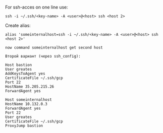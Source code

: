 For ssh-acces on one line use:

	ssh -i ~/.ssh/<key-name> -A <user>@<host> ssh <host 2>

Create alias:

	alias 'someinternalhost=ssh -i ~/.ssh/<key-name> -A <user>@<host> ssh <host 2>'

	now command someinternalhost get second host

	Второй вариант (через ssh_config):

	Host bastion
	User greates
	AddKeysToAgent yes
	CertificateFile ~/.ssh/gcp
	Port 22
	HostName 35.205.215.26
	ForwardAgent yes

	Host someinternalhost
	HostName 10.132.0.3
	ForwardAgent yes
	Port 22
	User greates
	CertificateFile ~/.ssh/gcp
	ProxyJump bastion

